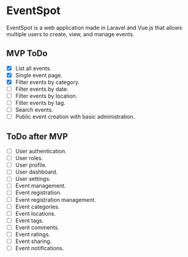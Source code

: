 # EventSpot

EventSpot is a web application made in Laravel and Vue.js that allows multiple users to create, view, and manage events.

## MVP ToDo

- [x] List all events.
- [x] Single event page.
- [x] Filter events by category.
- [ ] Filter events by date.
- [ ] Filter events by location.
- [ ] Filter events by tag.
- [ ] Search events.
- [ ] Public event creation with basic administration.

## ToDo after MVP

- [ ] User authentication.
- [ ] User roles.
- [ ] User profile.
- [ ] User dashboard.
- [ ] User settings.
- [ ] Event management.
- [ ] Event registration.
- [ ] Event registration management.
- [ ] Event categories.
- [ ] Event locations.
- [ ] Event tags.
- [ ] Event comments.
- [ ] Event ratings.
- [ ] Event sharing.
- [ ] Event notifications.
